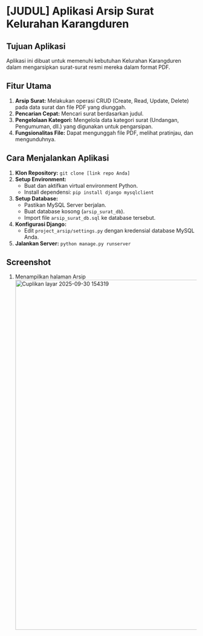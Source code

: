 # [JUDUL] Aplikasi Arsip Surat Kelurahan Karangduren

## Tujuan Aplikasi
Aplikasi ini dibuat untuk memenuhi kebutuhan Kelurahan Karangduren dalam mengarsipkan surat-surat resmi mereka dalam format PDF.

## Fitur Utama
1.  **Arsip Surat:** Melakukan operasi CRUD (Create, Read, Update, Delete) pada data surat dan file PDF yang diunggah.
2.  **Pencarian Cepat:** Mencari surat berdasarkan judul.
3.  **Pengelolaan Kategori:** Mengelola data kategori surat (Undangan, Pengumuman, dll.) yang digunakan untuk pengarsipan.
4.  **Fungsionalitas File:** Dapat mengunggah file PDF, melihat pratinjau, dan mengunduhnya.

## Cara Menjalankan Aplikasi
1.  **Klon Repository:** `git clone [link repo Anda]`
2.  **Setup Environment:**
    * Buat dan aktifkan virtual environment Python.
    * Install dependensi: `pip install django mysqlclient`
3.  **Setup Database:**
    * Pastikan MySQL Server berjalan.
    * Buat database kosong (`arsip_surat_db`).
    * Import file `arsip_surat_db.sql` ke database tersebut.
4.  **Konfigurasi Django:**
    * Edit `project_arsip/settings.py` dengan kredensial database MySQL Anda.
5.  **Jalankan Server:** `python manage.py runserver`

## Screenshot
1. Menampilkan halaman Arsip
   <img width="1919" height="927" alt="Cuplikan layar 2025-09-30 154319" src="https://github.com/user-attachments/assets/8e6aa244-f550-4561-a025-fe8c24c3a2e5" />
